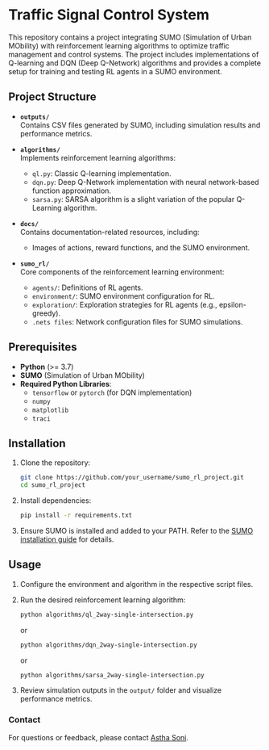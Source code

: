 # Traffic Signal Control System

This repository contains a project integrating SUMO (Simulation of Urban MObility) with reinforcement learning algorithms to optimize traffic management and control systems. The project includes implementations of Q-learning and DQN (Deep Q-Network) algorithms and provides a complete setup for training and testing RL agents in a SUMO environment.

## Project Structure

- **`outputs/`**  
  Contains CSV files generated by SUMO, including simulation results and performance metrics.

- **`algorithms/`**  
  Implements reinforcement learning algorithms:
  - `ql.py`: Classic Q-learning implementation.
  - `dqn.py`: Deep Q-Network implementation with neural network-based function approximation.
  - `sarsa.py`: SARSA algorithm is a slight variation of the popular Q-Learning algorithm.

- **`docs/`**  
  Contains documentation-related resources, including:
  - Images of actions, reward functions, and the SUMO environment.

- **`sumo_rl/`**  
  Core components of the reinforcement learning environment:
  - `agents/`: Definitions of RL agents.
  - `environment/`: SUMO environment configuration for RL.
  - `exploration/`: Exploration strategies for RL agents (e.g., epsilon-greedy).
  - `.nets files`: Network configuration files for SUMO simulations.

## Prerequisites

- **Python** (>= 3.7)
- **SUMO** (Simulation of Urban MObility)
- **Required Python Libraries**:
  - `tensorflow` or `pytorch` (for DQN implementation)
  - `numpy`
  - `matplotlib`
  - `traci`

## Installation

1. Clone the repository:
   ```bash
   git clone https://github.com/your_username/sumo_rl_project.git
   cd sumo_rl_project
   ```

2. Install dependencies:
   ```bash
   pip install -r requirements.txt
   ```

3. Ensure SUMO is installed and added to your PATH. Refer to the [SUMO installation guide](https://sumo.dlr.de/docs/Installing/index.html) for details.

## Usage

1. Configure the environment and algorithm in the respective script files.

2. Run the desired reinforcement learning algorithm:
   ```bash
   python algorithms/ql_2way-single-intersection.py
   ```
   or
   ```bash
   python algorithms/dqn_2way-single-intersection.py
   ```
   or
   ```bash
   python algorithms/sarsa_2way-single-intersection.py
   ```

4. Review simulation outputs in the `output/` folder and visualize performance metrics.

### Contact
For questions or feedback, please contact [Astha Soni](mailto:asthasoni161@gmail.com).
